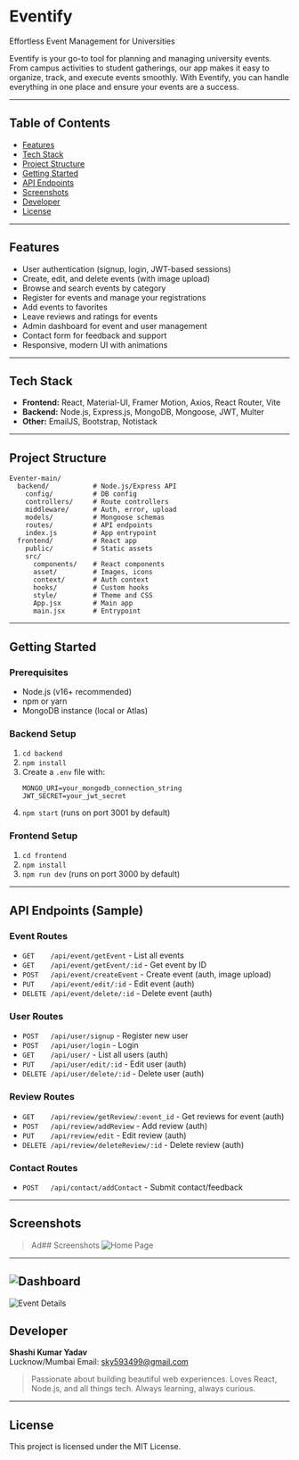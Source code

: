 # Eventify

Effortless Event Management for Universities

Eventify is your go-to tool for planning and managing university events. From campus activities to student gatherings, our app makes it easy to organize, track, and execute events smoothly. With Eventify, you can handle everything in one place and ensure your events are a success.

---

## Table of Contents
- [Features](#features)
- [Tech Stack](#tech-stack)
- [Project Structure](#project-structure)
- [Getting Started](#getting-started)
- [API Endpoints](#api-endpoints)
- [Screenshots](#screenshots)
- [Developer](#developer)
- [License](#license)

---

## Features
- User authentication (signup, login, JWT-based sessions)
- Create, edit, and delete events (with image upload)
- Browse and search events by category
- Register for events and manage your registrations
- Add events to favorites
- Leave reviews and ratings for events
- Admin dashboard for event and user management
- Contact form for feedback and support
- Responsive, modern UI with animations

---

## Tech Stack
- **Frontend:** React, Material-UI, Framer Motion, Axios, React Router, Vite
- **Backend:** Node.js, Express.js, MongoDB, Mongoose, JWT, Multer
- **Other:** EmailJS, Bootstrap, Notistack

---

## Project Structure
```
Eventer-main/
  backend/           # Node.js/Express API
    config/          # DB config
    controllers/     # Route controllers
    middleware/      # Auth, error, upload
    models/          # Mongoose schemas
    routes/          # API endpoints
    index.js         # App entrypoint
  frontend/          # React app
    public/          # Static assets
    src/
      components/    # React components
      asset/         # Images, icons
      context/       # Auth context
      hooks/         # Custom hooks
      style/         # Theme and CSS
      App.jsx        # Main app
      main.jsx       # Entrypoint
```

---

## Getting Started

### Prerequisites
- Node.js (v16+ recommended)
- npm or yarn
- MongoDB instance (local or Atlas)

### Backend Setup
1. `cd backend`
2. `npm install`
3. Create a `.env` file with:
   ```
   MONGO_URI=your_mongodb_connection_string
   JWT_SECRET=your_jwt_secret
   ```
4. `npm start` (runs on port 3001 by default)

### Frontend Setup
1. `cd frontend`
2. `npm install`
3. `npm run dev` (runs on port 3000 by default)

---

## API Endpoints (Sample)

### Event Routes
- `GET    /api/event/getEvent`         - List all events
- `GET    /api/event/getEvent/:id`     - Get event by ID
- `POST   /api/event/createEvent`      - Create event (auth, image upload)
- `PUT    /api/event/edit/:id`         - Edit event (auth)
- `DELETE /api/event/delete/:id`       - Delete event (auth)

### User Routes
- `POST   /api/user/signup`            - Register new user
- `POST   /api/user/login`             - Login
- `GET    /api/user/`                  - List all users (auth)
- `PUT    /api/user/edit/:id`          - Edit user (auth)
- `DELETE /api/user/delete/:id`        - Delete user (auth)

### Review Routes
- `GET    /api/review/getReview/:event_id` - Get reviews for event (auth)
- `POST   /api/review/addReview`           - Add review (auth)
- `PUT    /api/review/edit`                - Edit review (auth)
- `DELETE /api/review/deleteReview/:id`    - Delete review (auth)

### Contact Routes
- `POST   /api/contact/addContact`         - Submit contact/feedback

---

## Screenshots
> Ad## Screenshots
![Home Page](./frontend/public/Screenshot%202025-07-16%20at%209.45.06 AM.png)
---
![Dashboard](./frontend/public/Screenshot%202025-07-16%20at%209.45.17 AM.png)
---
![Event Details](./frontend/public/Screenshot%202025-07-16%20at%209.45.54 AM.png)

## Developer
**Shashi Kumar Yadav**  
Lucknow/Mumbai
Email: sky593499@gmail.com  

> Passionate about building beautiful web experiences. Loves React, Node.js, and all things tech. Always learning, always curious.

---

## License
This project is licensed under the MIT License.